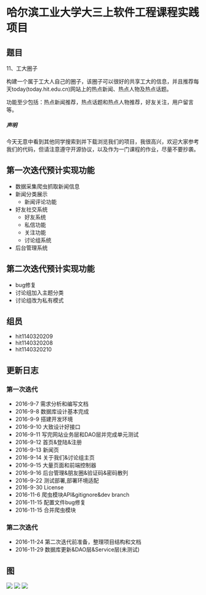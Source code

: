 # 哈尔滨工业大学大三上软件工程课程实践项目

## 题目

11、工大圈子

构建一个属于工大人自己的圈子，该圈子可以很好的共享工大的信息，并且推荐每天today(today.hit.edu.cn)网站上的热点新闻、热点人物及热点话题。

功能至少包括：热点新闻推荐，热点话题和热点人物推荐，好友关注，用户留言等。

##### 声明
今天无意中看到其他同学搜索到并下载浏览我们的项目，我很高兴，欢迎大家参考我们的代码，但请注意遵守开源协议，以及作为一门课程的作业，尽量不要抄袭。

## 第一次迭代预计实现功能

* 数据采集爬虫抓取新闻信息
* 新闻分类展示
	+ 新闻评论功能
* 好友社交系统
	+ 好友系统
	+ 私信功能
	+ 关注功能
	+ 讨论组系统
* 后台管理系统

## 第二次迭代预计实现功能

* bug修复
* 讨论组加入主题分类
* 讨论组改为私有模式

## 组员

* hit1140320209
* hit1140320208
* hit1140320210

## 更新日志

### 第一次迭代

* 2016-9-7 需求分析和编写文档
* 2016-9-8 数据库设计基本完成
* 2016-9-9 搭建开发环境
* 2016-9-10 大致设计好接口
* 2016-9-11 写完网站业务层和DAO层并完成单元测试
* 2016-9-12 首页&登陆&注册
* 2016-9-13 新闻页
* 2016-9-14 关于我们&讨论组主页
* 2016-9-15 大量页面和前端控制器
* 2016-9-16 后台管理&朋友圈&验证码&密码散列
* 2016-9-22 测试部署,部署环境适配
* 2016-9-30 License
* 2016-11-6 爬虫模块API&gitignore&dev branch
* 2016-11-15 配置文件bug修复
* 2016-11-15 合并爬虫模块

### 第二次迭代
* 2016-11-24 第二次迭代前准备，整理项目结构和文档
* 2016-11-29 数据库更新&DAO层&Service层(未测试)

## 图
![](docs/screenshots/1.png)
![](docs/screenshots/2.png)
![](docs/screenshots/3.png)